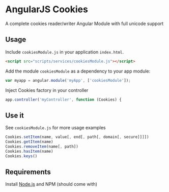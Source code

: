 AngularJS Cookies
=================

A complete cookies reader/writer Angular Module with full unicode support

Usage
-----
Include `cookiesModule.js` in your application `index.html`.

```html
<script src="scripts/services/cookiesModule.js"></script>
```

Add the module `cookiesModule` as a dependency to your app module:

```js
var myapp = angular.module('myApp', ['cookiesModule']);
```

Inject Cookies factory in your controller

```js
app.controller('myController', function (Cookies) {
```

Use it
-----

See `cookiesModule.js` for more usage examples

```js
Cookies.setItem(name, value[, end[, path[, domain[, secure]]]])
Cookies.getItem(name)
Cookies.removeItem(name[, path])
Cookies.hasItem(name)
Cookies.keys()
```

Requirements
-----

Install [Node.js](http://nodejs.org/) and NPM (should come with)
